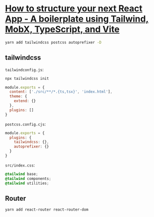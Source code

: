 # [How to structure your next React App - A boilerplate using Tailwind, MobX, TypeScript, and Vite](https://www.youtube.com/watch?v=9VWH1txqvgI)

```sh
yarn add tailwindcss postcss autoprefixer -D
```

## tailwindcss

`tailwindconfig.js`:

```sh
npx tailwindcss init
```

```js
module.exports = {
  content: ['./src/**/*.{ts,tsx}', 'index.html'],
  theme: {
    extend: {}
  },
  plugins: []
}
```

`postcss.config.cjs`:

```js
module.exports = {
  plugins: {
    tailwindcss: {},
    autoprefixer: {}
  }
}
```

`src/index.css`:
```css
@tailwind base;
@tailwind components;
@tailwind utilities;
```
## Router

```sh
yarn add react-router react-router-dom
```